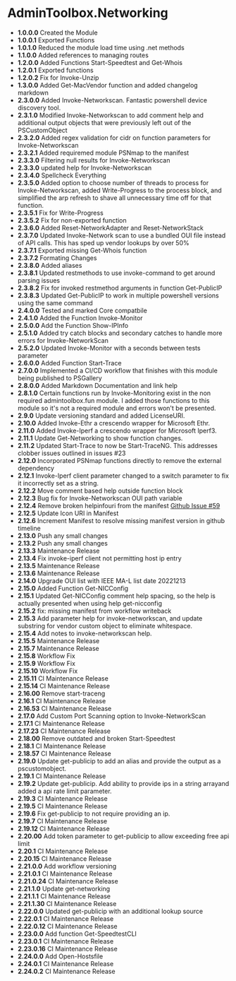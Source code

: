# **AdminToolbox.Networking**

* **1.0.0.0** Created the Module
* **1.0.0.1** Exported Functions
* **1.0.1.0** Reduced the module load time using .net methods
* **1.1.0.0** Added references to managing routes
* **1.2.0.0** Added Functions Start-Speedtest and Get-Whois
* **1.2.0.1** Exported functions
* **1.2.0.2** Fix for Invoke-Unzip
* **1.3.0.0** Added Get-MacVendor function and added changelog markdown
* **2.3.0.0** Added Invoke-Networkscan. Fantastic powershell device discovery tool.
* **2.3.1.0** Modified Invoke-Networkscan to add comment help and additional output objects that were previously left out of the PSCustomObject
* **2.3.2.0** Added regex validation for cidr on function parameters for Invoke-Networkscan
* **2.3.2.1** Added requiremed module PSNmap to the manifest
* **2.3.3.0** Filtering null results for Invoke-Networkscan
* **2.3.3.0** updated help for Invoke-Networkscan
* **2.3.4.0** Spellcheck Everything
* **2.3.5.0** Added option to choose number of threads to process for Invoke-Networkscan, added Write-Progress to the process block, and simplified the arp refresh to shave all unnecessary time off for that function.
* **2.3.5.1** Fix for Write-Progress
* **2.3.5.2** Fix for non-exported function
* **2.3.6.0** Added Reset-NetworkAdapter and Reset-NetworkStack
* **2.3.7.0** Updated Invoke-Network scan to use a bundled OUI file instead of API calls. This has sped up vendor lookups by over 50%
* **2.3.7.1** Exported missing Get-Whois function
* **2.3.7.2** Formating Changes
* **2.3.8.0** Added aliases
* **2.3.8.1** Updated restmethods to use invoke-command to get around parsing issues
* **2.3.8.2** Fix for invoked restmethod arguments in function Get-PublicIP
* **2.3.8.3** Updated Get-PublicIP to work in multiple powershell versions using the same command
* **2.4.0.0** Tested and marked Core compatbile
* **2.4.1.0** Added the Function Invoke-Monitor
* **2.5.0.0** Add the Function Show-IPInfo
* **2.5.1.0** Added try catch blocks and secondary catches to handle more errors for Invoke-NetworkScan
* **2.5.2.0** Updated Invoke-Monitor with a seconds between tests parameter
* **2.6.0.0** Added Function Start-Trace
* **2.7.0.0** Implemented a CI/CD workflow that finishes with this module being published to PSGallery
* **2.8.0.0** Added Markdown Documentation and link help
* **2.8.1.0** Certain functions run by Invoke-Monitoring exist in the non required admintoolbox.fun module. I added those functions to this module so it's not a required module and errors won't be presented.
* **2.9.0** Update versioning standard and added LicenseURI.
* **2.10.0** Added Invoke-Ethr a crescendo wrapper for Microsoft Ethr.
* **2.11.0** Added Invoke-Iperf a crescendo wrapper for Microsoft Iperf3.
* **2.11.1** Update Get-Networking to show function changes.
* **2.11.2** Updated Start-Trace to now be Start-TraceNG. This addresses clobber issues outlined in issues #23
* **2.12.0** Incorporated PSNmap functions directly to remove the external dependency
* **2.12.1** Invoke-Iperf client parameter changed to a switch parameter to fix it incorrectly set as a string.
* **2.12.2** Move comment based help outside function block
* **2.12.3** Bug fix for Invoke-Networkscan OUI path variable
* **2.12.4** Remove broken helpinfouri from the manifest [Github Issue #59](https://github.com/TheTaylorLee/AdminToolbox/issues/59)
* **2.12.5** Update Icon URI in Manifest
* **2.12.6** Increment Manifest to resolve missing manifest version in github timeline
* **2.13.0** Push any small changes
* **2.13.2** Push any small changes
* **2.13.3** Maintenance Release
* **2.13.4** Fix invoke-iperf client not permitting host ip entry
* **2.13.5** Maintenance Release
* **2.13.6** Maintenance Release
* **2.14.0** Upgrade OUI list with IEEE MA-L list date 20221213
* **2.15.0** Added Function Get-NICConfig
* **2.15.1** Updated Get-NICConfig comment help spacing, so the help is actually presented when using help get-nicconfig
* **2.15.2** fix: missing manifest from workflow writeback
* **2.15.3** Add parameter help for invoke-networkscan, and update substring for vendor custom object to eliminate whitespace.
* **2.15.4** Add notes to invoke-networkscan help.
* **2.15.5** Maintenance Release
* **2.15.7** Maintenance Release
* **2.15.8** Workflow Fix
* **2.15.9** Workflow Fix
* **2.15.10** Workflow Fix
* **2.15.11** CI Maintenance Release
* **2.15.14** CI Maintenance Release
* **2.16.00** Remove start-traceng
* **2.16.1** CI Maintenance Release
* **2.16.53** CI Maintenance Release
* **2.17.0** Add Custom Port Scanning option to Invoke-NetworkScan
* **2.17.1** CI Maintenance Release
* **2.17.23** CI Maintenance Release
* **2.18.00** Remove outdated and broken Start-Speedtest
* **2.18.1** CI Maintenance Release
* **2.18.57** CI Maintenance Release
* **2.19.0** Update get-publicip to add an alias and provide the output as a pscustomobject.
* **2.19.1** CI Maintenance Release
* **2.19.2** Update get-publicip. Add ability to provide ips in a string arrayand added a api rate limit parameter.
* **2.19.3** CI Maintenance Release
* **2.19.5** CI Maintenance Release
* **2.19.6** Fix get-publicip to not require providing an ip.
* **2.19.7** CI Maintenance Release
* **2.19.12** CI Maintenance Release
* **2.20.00** Add token parameter to get-publicip to allow exceeding free api limit
* **2.20.1** CI Maintenance Release
* **2.20.15** CI Maintenance Release
* **2.21.0.0** Add workflow versioning
* **2.21.0.1** CI Maintenance Release
* **2.21.0.24** CI Maintenance Release
* **2.21.1.0** Update get-networking
* **2.21.1.1** CI Maintenance Release
* **2.21.1.30** CI Maintenance Release
* **2.22.0.0** Updated get-publicip with an additional lookup source
* **2.22.0.1** CI Maintenance Release
* **2.22.0.12** CI Maintenance Release
* **2.23.0.0** Add function Get-SpeedtestCLI
* **2.23.0.1** CI Maintenance Release
* **2.23.0.16** CI Maintenance Release
* **2.24.0.0** Add Open-Hostsfile
* **2.24.0.1** CI Maintenance Release
* **2.24.0.2** CI Maintenance Release